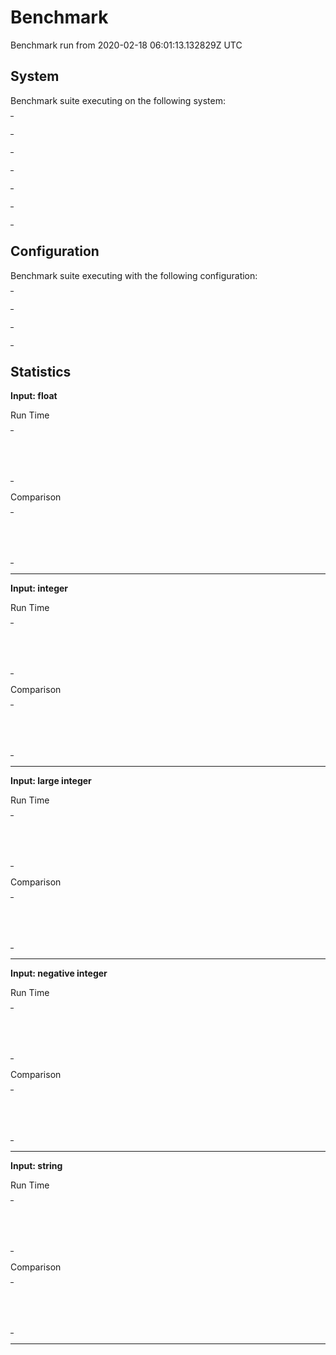 # Benchmark

Benchmark run from 2020-02-18 06:01:13.132829Z UTC

## System

Benchmark suite executing on the following system:

<table style="width: 1%">
  <tr>
    <th style="width: 1%; white-space: nowrap">Operating System</th>
    <td>macOS</td>
  </tr><tr>
    <th style="white-space: nowrap">CPU Information</th>
    <td style="white-space: nowrap">Intel(R) Core(TM) i9-9880H CPU @ 2.30GHz</td>
  </tr><tr>
    <th style="white-space: nowrap">Number of Available Cores</th>
    <td style="white-space: nowrap">16</td>
  </tr><tr>
    <th style="white-space: nowrap">Available Memory</th>
    <td style="white-space: nowrap">32 GB</td>
  </tr><tr>
    <th style="white-space: nowrap">Elixir Version</th>
    <td style="white-space: nowrap">1.7.4</td>
  </tr><tr>
    <th style="white-space: nowrap">Erlang Version</th>
    <td style="white-space: nowrap">22.0</td>
  </tr>
</table>

## Configuration

Benchmark suite executing with the following configuration:

<table style="width: 1%">
  <tr>
    <th style="width: 1%">:time</th>
    <td style="white-space: nowrap">5 s</td>
  </tr><tr>
    <th>:parallel</th>
    <td style="white-space: nowrap">1</td>
  </tr><tr>
    <th>:warmup</th>
    <td style="white-space: nowrap">2 s</td>
  </tr>
</table>

## Statistics




__Input: float__

Run Time
<table style="width: 1%">
  <tr>
    <th>Name</th>
    <th style="text-align: right">IPS</th>
    <th style="text-align: right">Average</th>
    <th style="text-align: right">Devitation</th>
    <th style="text-align: right">Median</th>
    <th style="text-align: right">99th&nbsp;%</th>
  </tr>
  <tr>
    <td style="white-space: nowrap">Hound</td>
    <td style="white-space: nowrap; text-align: right">1.09</td>
    <td style="white-space: nowrap; text-align: right">0.91 s</td>
    <td style="white-space: nowrap; text-align: right">±0.75%</td>
    <td style="white-space: nowrap; text-align: right">0.92 s</td>
    <td style="white-space: nowrap; text-align: right">0.92 s</td>
  </tr>
  <tr>
    <td style="white-space: nowrap">Wallaby</td>
    <td style="white-space: nowrap; text-align: right">0.90</td>
    <td style="white-space: nowrap; text-align: right">1.11 s</td>
    <td style="white-space: nowrap; text-align: right">±1.37%</td>
    <td style="white-space: nowrap; text-align: right">1.10 s</td>
    <td style="white-space: nowrap; text-align: right">1.13 s</td>
  </tr>
</table>

Comparison
<table style="width: 1%">
  <tr>
    <th>Name</th>
    <th style="text-align: right">IPS</th>
    <th style="text-align: right">Slower</th>
  <tr>
    <td style="white-space: nowrap">Hound</td>
    <td style="white-space: nowrap;text-align: right">1.09</td>
    <td>&nbsp;</td>
  </tr>
  <tr>
    <td style="white-space: nowrap">Wallaby</td>
    <td style="white-space: nowrap; text-align: right">0.90</td>
    <td style="white-space: nowrap; text-align: right">1.21x</td>
  </tr>
</table>


<hr/>


__Input: integer__

Run Time
<table style="width: 1%">
  <tr>
    <th>Name</th>
    <th style="text-align: right">IPS</th>
    <th style="text-align: right">Average</th>
    <th style="text-align: right">Devitation</th>
    <th style="text-align: right">Median</th>
    <th style="text-align: right">99th&nbsp;%</th>
  </tr>
  <tr>
    <td style="white-space: nowrap">Hound</td>
    <td style="white-space: nowrap; text-align: right">1.19</td>
    <td style="white-space: nowrap; text-align: right">0.84 s</td>
    <td style="white-space: nowrap; text-align: right">±2.69%</td>
    <td style="white-space: nowrap; text-align: right">0.85 s</td>
    <td style="white-space: nowrap; text-align: right">0.87 s</td>
  </tr>
  <tr>
    <td style="white-space: nowrap">Wallaby</td>
    <td style="white-space: nowrap; text-align: right">0.92</td>
    <td style="white-space: nowrap; text-align: right">1.09 s</td>
    <td style="white-space: nowrap; text-align: right">±1.90%</td>
    <td style="white-space: nowrap; text-align: right">1.09 s</td>
    <td style="white-space: nowrap; text-align: right">1.11 s</td>
  </tr>
</table>

Comparison
<table style="width: 1%">
  <tr>
    <th>Name</th>
    <th style="text-align: right">IPS</th>
    <th style="text-align: right">Slower</th>
  <tr>
    <td style="white-space: nowrap">Hound</td>
    <td style="white-space: nowrap;text-align: right">1.19</td>
    <td>&nbsp;</td>
  </tr>
  <tr>
    <td style="white-space: nowrap">Wallaby</td>
    <td style="white-space: nowrap; text-align: right">0.92</td>
    <td style="white-space: nowrap; text-align: right">1.29x</td>
  </tr>
</table>


<hr/>


__Input: large integer__

Run Time
<table style="width: 1%">
  <tr>
    <th>Name</th>
    <th style="text-align: right">IPS</th>
    <th style="text-align: right">Average</th>
    <th style="text-align: right">Devitation</th>
    <th style="text-align: right">Median</th>
    <th style="text-align: right">99th&nbsp;%</th>
  </tr>
  <tr>
    <td style="white-space: nowrap">Hound</td>
    <td style="white-space: nowrap; text-align: right">1.01</td>
    <td style="white-space: nowrap; text-align: right">0.99 s</td>
    <td style="white-space: nowrap; text-align: right">±1.77%</td>
    <td style="white-space: nowrap; text-align: right">0.99 s</td>
    <td style="white-space: nowrap; text-align: right">1.02 s</td>
  </tr>
  <tr>
    <td style="white-space: nowrap">Wallaby</td>
    <td style="white-space: nowrap; text-align: right">0.84</td>
    <td style="white-space: nowrap; text-align: right">1.18 s</td>
    <td style="white-space: nowrap; text-align: right">±5.31%</td>
    <td style="white-space: nowrap; text-align: right">1.17 s</td>
    <td style="white-space: nowrap; text-align: right">1.29 s</td>
  </tr>
</table>

Comparison
<table style="width: 1%">
  <tr>
    <th>Name</th>
    <th style="text-align: right">IPS</th>
    <th style="text-align: right">Slower</th>
  <tr>
    <td style="white-space: nowrap">Hound</td>
    <td style="white-space: nowrap;text-align: right">1.01</td>
    <td>&nbsp;</td>
  </tr>
  <tr>
    <td style="white-space: nowrap">Wallaby</td>
    <td style="white-space: nowrap; text-align: right">0.84</td>
    <td style="white-space: nowrap; text-align: right">1.19x</td>
  </tr>
</table>


<hr/>


__Input: negative integer__

Run Time
<table style="width: 1%">
  <tr>
    <th>Name</th>
    <th style="text-align: right">IPS</th>
    <th style="text-align: right">Average</th>
    <th style="text-align: right">Devitation</th>
    <th style="text-align: right">Median</th>
    <th style="text-align: right">99th&nbsp;%</th>
  </tr>
  <tr>
    <td style="white-space: nowrap">Hound</td>
    <td style="white-space: nowrap; text-align: right">1.06</td>
    <td style="white-space: nowrap; text-align: right">0.94 s</td>
    <td style="white-space: nowrap; text-align: right">±3.44%</td>
    <td style="white-space: nowrap; text-align: right">0.93 s</td>
    <td style="white-space: nowrap; text-align: right">1.01 s</td>
  </tr>
  <tr>
    <td style="white-space: nowrap">Wallaby</td>
    <td style="white-space: nowrap; text-align: right">0.89</td>
    <td style="white-space: nowrap; text-align: right">1.12 s</td>
    <td style="white-space: nowrap; text-align: right">±1.20%</td>
    <td style="white-space: nowrap; text-align: right">1.12 s</td>
    <td style="white-space: nowrap; text-align: right">1.14 s</td>
  </tr>
</table>

Comparison
<table style="width: 1%">
  <tr>
    <th>Name</th>
    <th style="text-align: right">IPS</th>
    <th style="text-align: right">Slower</th>
  <tr>
    <td style="white-space: nowrap">Hound</td>
    <td style="white-space: nowrap;text-align: right">1.06</td>
    <td>&nbsp;</td>
  </tr>
  <tr>
    <td style="white-space: nowrap">Wallaby</td>
    <td style="white-space: nowrap; text-align: right">0.89</td>
    <td style="white-space: nowrap; text-align: right">1.19x</td>
  </tr>
</table>


<hr/>


__Input: string__

Run Time
<table style="width: 1%">
  <tr>
    <th>Name</th>
    <th style="text-align: right">IPS</th>
    <th style="text-align: right">Average</th>
    <th style="text-align: right">Devitation</th>
    <th style="text-align: right">Median</th>
    <th style="text-align: right">99th&nbsp;%</th>
  </tr>
  <tr>
    <td style="white-space: nowrap">Hound</td>
    <td style="white-space: nowrap; text-align: right">0.98</td>
    <td style="white-space: nowrap; text-align: right">1.02 s</td>
    <td style="white-space: nowrap; text-align: right">±3.53%</td>
    <td style="white-space: nowrap; text-align: right">1.02 s</td>
    <td style="white-space: nowrap; text-align: right">1.07 s</td>
  </tr>
  <tr>
    <td style="white-space: nowrap">Wallaby</td>
    <td style="white-space: nowrap; text-align: right">0.88</td>
    <td style="white-space: nowrap; text-align: right">1.13 s</td>
    <td style="white-space: nowrap; text-align: right">±1.85%</td>
    <td style="white-space: nowrap; text-align: right">1.13 s</td>
    <td style="white-space: nowrap; text-align: right">1.15 s</td>
  </tr>
</table>

Comparison
<table style="width: 1%">
  <tr>
    <th>Name</th>
    <th style="text-align: right">IPS</th>
    <th style="text-align: right">Slower</th>
  <tr>
    <td style="white-space: nowrap">Hound</td>
    <td style="white-space: nowrap;text-align: right">0.98</td>
    <td>&nbsp;</td>
  </tr>
  <tr>
    <td style="white-space: nowrap">Wallaby</td>
    <td style="white-space: nowrap; text-align: right">0.88</td>
    <td style="white-space: nowrap; text-align: right">1.11x</td>
  </tr>
</table>


<hr/>

